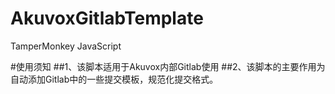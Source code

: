 # AkuvoxGitlabTemplate
TamperMonkey JavaScript

#使用须知
##1、该脚本适用于Akuvox内部Gitlab使用
##2、该脚本的主要作用为自动添加Gitlab中的一些提交模板，规范化提交格式。


